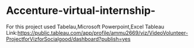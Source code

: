 # Accenture-virtual-internship-
For this  project used Tabelau,Microsoft Powerpoint,Excel
Tableau Link:https://public.tableau.com/app/profile/ammu2669/viz/VideoVolunteer-ProjectforVizforSocialgood/dashboard?publish=yes
